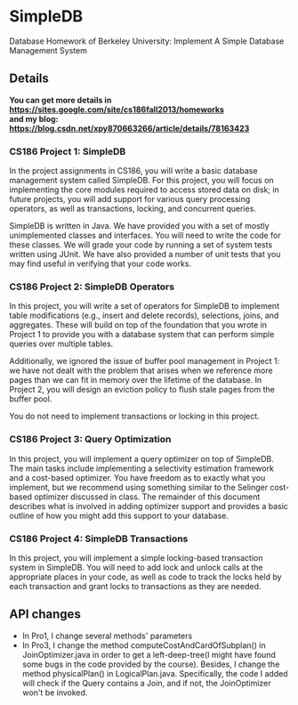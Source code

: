 # SimpleDB
Database Homework of Berkeley University: Implement A Simple Database Management System 

## Details
**You can get more details in https://sites.google.com/site/cs186fall2013/homeworks**  
 **and my blog: https://blog.csdn.net/xpy870663266/article/details/78163423**

### CS186 Project 1: SimpleDB
In the project assignments in CS186, you will write a basic database management system called SimpleDB. For this project, you will focus on implementing the core modules required to access stored data on disk; in future projects, you will add support for various query processing operators, as well as transactions, locking, and concurrent queries.

SimpleDB is written in Java. We have provided you with a set of mostly unimplemented classes and interfaces. You will need to write the code for these classes. We will grade your code by running a set of system tests written using JUnit. We have also provided a number of unit tests that you may find useful in verifying that your code works.

### CS186 Project 2: SimpleDB Operators
In this project, you will write a set of operators for SimpleDB to implement table modifications (e.g., insert and delete records), selections, joins, and aggregates. These will build on top of the foundation that you wrote in Project 1 to provide you with a database system that can perform simple queries over multiple tables.

Additionally, we ignored the issue of buffer pool management in Project 1: we have not dealt with the problem that arises when we reference more pages than we can fit in memory over the lifetime of the database. In Project 2, you will design an eviction policy to flush stale pages from the buffer pool.

You do not need to implement transactions or locking in this project.

### CS186 Project 3: Query Optimization
In this project, you will implement a query optimizer on top of SimpleDB. The main tasks include implementing a selectivity estimation framework and a cost-based optimizer. You have freedom as to exactly what you implement, but we recommend using something similar to the Selinger cost-based optimizer discussed in class. The remainder of this document describes what is involved in adding optimizer support and provides a basic outline of how you might add this support to your database. 

### CS186 Project 4: SimpleDB Transactions
In this project, you will implement a simple locking-based transaction system in SimpleDB. You will need to add lock and unlock calls at the appropriate places in your code, as well as code to track the locks held by each transaction and grant locks to transactions as they are needed. 

## API changes
+ In Pro1, I change several methods' parameters
+ In Pro3, I change the method computeCostAndCardOfSubplan() in JoinOptimizer.java in order to get a left-deep-tree(I might have found some bugs in the code provided by the course). Besides, I change the method physicalPlan() in LogicalPlan.java. Specifically, the code I added will check if the Query contains a Join, and if not, the JoinOptimizer won't be invoked.
